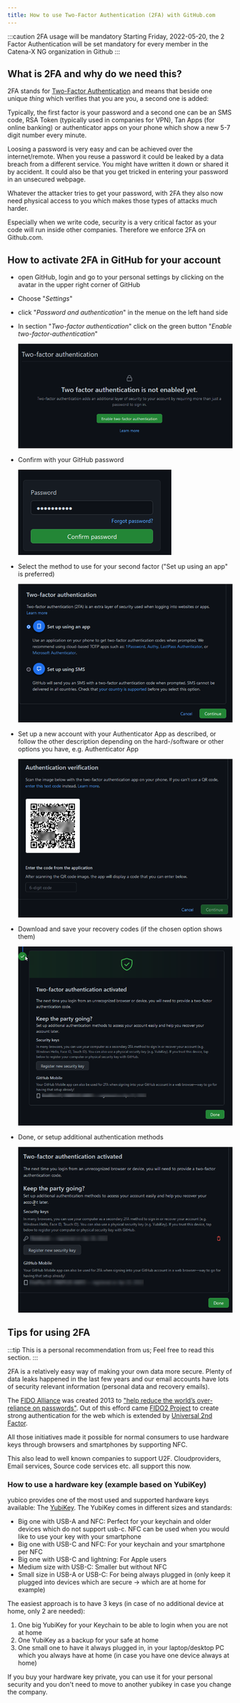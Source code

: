 ```yaml
---
title: How to use Two-Factor Authentication (2FA) with GitHub.com
---
```


:::caution 2FA usage will be mandatory
Starting Friday, 2022-05-20, the 2 Factor Authentication will be set mandatory for every member in the Catena-X NG organization in Github
:::

## What is 2FA and why do we need this?
2FA stands for [Two-Factor Authentication](https://en.wikipedia.org/wiki/Multi-factor_authentication) and means that beside one unique *thing* which verifies that you are you, a second one is added:

Typically, the first factor is your password and a second one can be an SMS code, RSA Token (typically used in companies for VPN), Tan Apps (for online banking) or authenticator apps on your phone which show a new 5-7 digit number every minute.

Loosing a password is very easy and can be achieved over the internet/remote. When you reuse a password it could be leaked by a data breach from a different service. You might have written it down or shared it by accident. It could also be that you get tricked in entering your password in an unsecured webpage.

Whatever the attacker tries to get your password, with 2FA they also now need physical access to you which makes those types of attacks much harder.

Especially when we write code, security is a very critical factor as your code will run inside other companies. Therefore we enforce 2FA on Github.com.

## How to activate 2FA in GitHub for your account

- open GitHub, login and go to your personal settings by clicking on the avatar in the upper right corner of GitHub
- Choose "*Settings*"
- click "*Password and authentication*" in the menue on the left hand side
- In section "*Two-factor authentication*" click on the green button "*Enable two-factor-authentication*"

	![2fa not enabled yet](assets/2fa-1.png)

- Confirm with your GitHub password

	![confirm 2fa](assets/2fa-2.png)

- Select the method to use for your second factor ("Set up using an app" is preferred)

	![select 2fa method](assets/2fa-3.png)

- Set up a new account with your Authenticator App as described, or follow  the other description depending on the hard-/software or other options you have, e.g. Authenticator App

	![setup with authenticator app](assets/2fa-4.png)
	
- Download and save your recovery codes (if the chosen option shows them)

	![2fa done](assets/2fa-5.png)
	
- Done, or setup additional authentication methods

	![2fa done with additional](assets/2fa-6.png)


## Tips for using 2FA

:::tip
This is a personal recommendation from us; Feel free to read this section.
:::

2FA is a relatively easy way of making your own data more secure. Plenty of data leaks happened in the last few years and our email accounts have lots of security  relevant information (personal data and recovery emails).

The [FIDO Alliance](https://en.wikipedia.org/wiki/FIDO_Alliance) was created 2013 to ["help reduce the world’s over-reliance on passwords"](https://envzone.com/why-big-tech-is-striving-for-the-world-without-password/). Out of this efford came [FIDO2 Project](https://en.wikipedia.org/wiki/FIDO2_Project) to create strong authentication for the web which is extended by [Universal 2nd Factor](https://en.wikipedia.org/wiki/Universal_2nd_Factor).

All those initiatives made it possible for normal consumers to use hardware keys through browsers and smartphones by supporting NFC.

This also lead to well known companies to support U2F. Cloudproviders, Email services, Source code services etc. all support this now.

### How to use a hardware key (example based on YubiKey)

yubico provides one of the most used and supported hardware keys available: The [YubiKey](https://www.yubico.com/products/). The YubiKey comes in different sizes and standards:
- Big one with USB-A and NFC: Perfect for your keychain and older devices which do not support usb-c. NFC can be used when you would like to use your key with your smartphone
- Big one with USB-C and NFC: For your keychain and your smartphone per NFC
- Big one with USB-C and lightning: For Apple users
- Medium size with USB-C: Smaller but without NFC
- Small size in USB-A or USB-C: For being always plugged in (only keep it plugged into devices which are secure -> which are at home for example)


The easiest approach is to have 3 keys (in case of no additional device at home, only 2 are needed):
1. One big YubiKey for your Keychain to be able to login when you are not at home
2. One YubiKey as a backup for your safe at home
3. One small one to have it always plugged in, in your laptop/desktop PC which you always have at home (in case you have one device always at home)

If you buy your hardware key private, you can use it for your personal security and you don't need to move to another yubikey in case you change the company.



